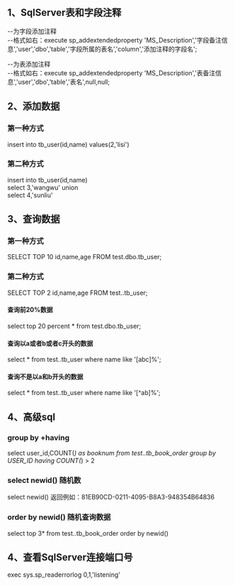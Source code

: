 ## 1、SqlServer表和字段注释

--为字段添加注释<br>
--格式如右：execute sp_addextendedproperty 'MS_Description','字段备注信息','user','dbo','table','字段所属的表名','column','添加注释的字段名'; <br>   

--为表添加注释<br>
--格式如右：execute sp_addextendedproperty 'MS_Description','表备注信息','user','dbo','table','表名',null,null; <br>   

## 2、添加数据

### 第一种方式
insert into tb_user(id,name) values(2,'lisi')


### 第二种方式
insert into tb_user(id,name) <br>
select 3,'wangwu' union <br>
select 4,'sunliu'<br>

## 3、查询数据

### 第一种方式
SELECT TOP 10 id,name,age FROM test.dbo.tb_user;

### 第二种方式
SELECT TOP 2 id,name,age FROM test..tb_user;


#### 查询前20%数据
select top 20 percent * from test.dbo.tb_user;

#### 查询以a或者b或者c开头的数据
select * from test..tb_user where name like '[abc]%';

#### 查询不是以a和b开头的数据
select * from test..tb_user where name like '[^ab]%';



## 4、高级sql

### group by +having
select user_id,COUNT(*) as booknum from test..tb_book_order  group by USER_ID having COUNT(*) > 2

### select newid() 随机数

select  newid()  返回例如：81EB90CD-0211-4095-B8A3-948354B64836

### order by newid() 随机查询数据
select top 3* from test..tb_book_order order by newid() 


## 4、查看SqlServer连接端口号

exec sys.sp_readerrorlog 0,1,'listening'


